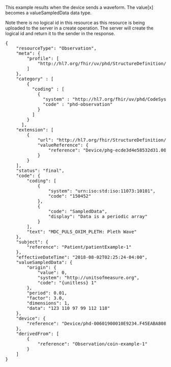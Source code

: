 This example results when the device sends a waveform. The value[x] becomes a valueSampledData data type.

Note there is no logical id in this resource as this resource is being uploaded to the server in a create operation. The server will create the logical id and return it to the sender in the response.

<pre>
{
	"resourceType": "Observation",
	"meta": {
		"profile": [
			"http://hl7.org/fhir/uv/phd/StructureDefinition/PhdRtsaObservation"
		]
	},
	"category" : [
		{
		  "coding" : [
			{
			  "system" : "http://hl7.org/fhir/uv/phd/CodeSystem/PhdObservationCategories",
			  "code" : "phd-observation"
			}
		  ]
		}
	  ],	
	"extension": [
		{
			"url": "http://hl7.org/fhir/StructureDefinition/observation-gatewayDevice",
			"valueReference": {
				"reference": "Device/phg-ecde3d4e58532d31.000000000000"
			}
		}
	],
	"status": "final",
	"code": {
		"coding": [
			{
				"system": "urn:iso:std:iso:11073:10101",
				"code": "150452"
			},
			{
				"code": "SampledData",
				"display": "Data is a periodic array"
			}
		],
		"text": "MDC_PULS_OXIM_PLETH: Pleth Wave"
	},
	"subject": {
		"reference": "Patient/patientExample-1"
	},
	"effectiveDateTime": "2018-08-02T02:25:24-04:00",
	"valueSampledData": {
		"origin": {
			"value": 0,
			"system": "http://unitsofmeasure.org",
			"code": "{unitless} 1"
		},
		"period": 0.01,
		"factor": 3.0,
		"dimensions": 1,
		"data": "123 110 97 99 112 118"
	},
	"device": {
		"reference": "Device/phd-00601900010E9234.F45EABA80832"
	},
	"derivedFrom": [
		{
			"reference": "Observation/coin-example-1"
		}
	]
}
</pre>